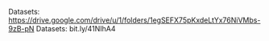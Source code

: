 Datasets: https://drive.google.com/drive/u/1/folders/1egSEFX75pKxdeLtYx76NiVMbs-9zB-pN
Datasets: bit.ly/41NIhA4

